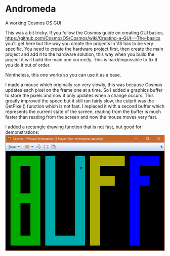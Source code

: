 # Andromeda
A working Cosmos OS GUI

This was a bit tricky. If you follow the Cosmos guide on creating GUI basics, https://github.com/CosmosOS/Cosmos/wiki/Creating-a-GUI---The-basics you'll get here but the way you create the projects in VS has to be very specific. You need to create the hardware project first, then create the main project and add it to the hardware solution, this way when you build the project it will build the main one correctly. This is hard/impossible to fix if you do it out of order.

Nontheless, this one works so you can use it as a base.

I made a mouse which originally ran very slowly, this was because Cosmos updates each pixel on the frame one at a time. So I added a graphics buffer to store the pixels and now it only updates when a change occurs. This greatly improved the speed but it still ran fairly slow, the culprit was the GetPixel() function which is not fast. I replaced it with a second buffer which represents the current state of the screen, reading from the buffer is much faster than reading from the screen and now the mouse moves very fast.

I added a rectangle drawing function that is not fast, but good for demonstrations:
![Screenshot](/Screenshot.png)
